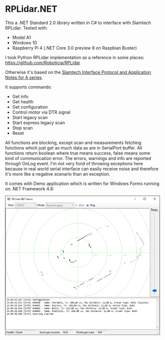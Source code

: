 # RPLidar.NET

This a .NET Standard 2.0 library written in C# to interface with Slamtech RPLidar.
Tested with:
 - Model A1
 - Windows 10
 - Raspberry Pi 4 (.NET Core 3.0 preview 8 on Raspbian Buster)

I took Python RPLidar implementation as a reference in some places:
https://github.com/Roboticia/RPLidar

Otherwise it's based on the [Slamtech Interface Protocol and Application Notes for A series](https://www.slamtec.com/en/Support#rplidar-a-series).

It supports commands:
 - Get info
 - Get health
 - Get configuration
 - Control motor via DTR signal
 - Start legacy scan 
 - Start express legacy scan
 - Stop scan
 - Reset
 
All functions are blocking, except scan and measurements fetching functions which just get as much data as are in SerialPort buffer. All functions return boolean where true means success, false means some kind of communication error. The errors, warnings and info are reported through OnLog event. I'm not very fond of throwing exceptions here because in real world serial interface can easily receive noise and therefore it's more like a negative scenario than an exception.

It comes with Demo application which is written for Windows Forms running on .NET Framework 4.8:

![Screenshot of demo](Demo/screenshot.png)
